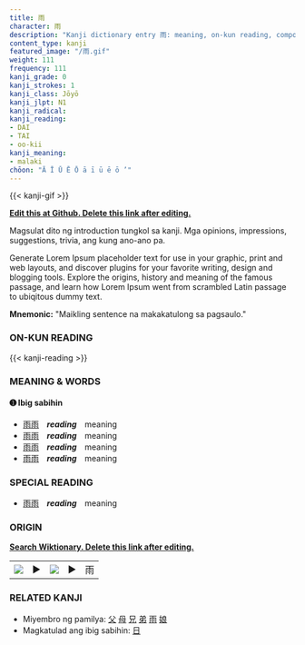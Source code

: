 ```yaml
---
title: 雨
character: 雨
description: "Kanji dictionary entry 雨: meaning, on-kun reading, compounds, origin, related kanji"
content_type: kanji
featured_image: "/雨.gif"
weight: 111
frequency: 111
kanji_grade: 0
kanji_strokes: 1
kanji_class: Jōyō
kanji_jlpt: N1
kanji_radical: 
kanji_reading: 
- DAI
- TAI
- oo-kii
kanji_meaning:
- malaki
chōon: "Ā Ī Ū Ē Ō ā ī ū ē ō ’"
---
```

[//]: # (Don't edit the line below. Kanji animated GIF code is automatically generated.)
{{< kanji-gif >}}

[//]: # (Edit below this line.)

**[Edit this at Github. Delete this link after editing.](https://github.com/tim0g/tim/tree/main/content/kanji/雨/index.md)**

Magsulat dito ng introduction tungkol sa kanji. Mga opinions, impressions, suggestions, trivia, ang kung ano-ano pa.

Generate Lorem Ipsum placeholder text for use in your graphic, print and web layouts, and discover plugins for your favorite writing, design and blogging tools. Explore the origins, history and meaning of the famous passage, and learn how Lorem Ipsum went from scrambled Latin passage to ubiqitous dummy text.
 
**Mnemonic:** "Maikling sentence na makakatulong sa pagsaulo."

### ON-KUN READING

[//]: # (Don't edit the line below. ON-KUN READING code is automatically generated.)
{{< kanji-reading >}}

### MEANING & WORDS

#### ➊ **Ibig sabihin**
  - [雨](../雨)[雨](../雨)　***reading***　meaning
  - [雨](../雨)[雨](../雨)　***reading***　meaning
  - [雨](../雨)[雨](../雨)　***reading***　meaning
  - [雨](../雨)[雨](../雨)　***reading***　meaning

### SPECIAL READING
  - [雨](../雨)[雨](../雨)　***reading***　meaning

### ORIGIN

**[Search Wiktionary. Delete this link after editing.](https://wiktionary.org/wiki/雨)**
<table class="kanji-table"><tr><td>
<img src="60px-雨-bronze.svg.png">
</td><td>▶</td><td>
<img src="60px-雨-oracle.svg.png">
</td><td>▶</td>
<td class="kanji-origin">雨</td>
</tr></table>

### RELATED KANJI
- Miyembro ng pamilya: [父](../父) [母](../母) [兄](../兄) [弟](../弟) [雨](../雨) [娘](../娘)
- Magkatulad ang ibig sabihin: [日](../日)
